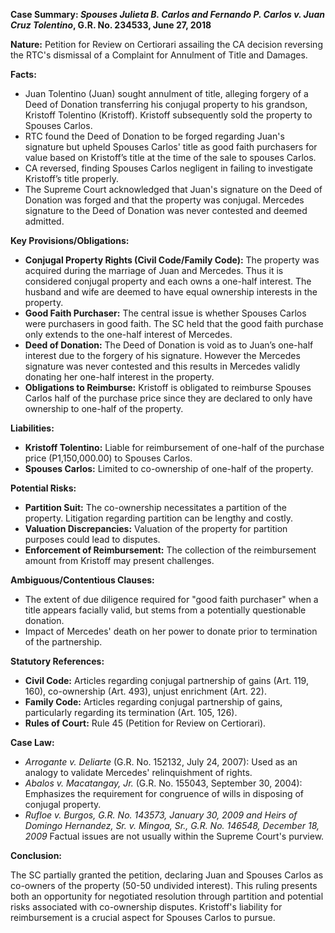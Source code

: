 **Case Summary: *Spouses Julieta B. Carlos and Fernando P. Carlos v. Juan Cruz Tolentino*, G.R. No. 234533, June 27, 2018**

**Nature:** Petition for Review on Certiorari assailing the CA decision reversing the RTC's dismissal of a Complaint for Annulment of Title and Damages.

**Facts:**

*   Juan Tolentino (Juan) sought annulment of title, alleging forgery of a Deed of Donation transferring his conjugal property to his grandson, Kristoff Tolentino (Kristoff). Kristoff subsequently sold the property to Spouses Carlos.
*   RTC found the Deed of Donation to be forged regarding Juan's signature but upheld Spouses Carlos' title as good faith purchasers for value based on Kristoff’s title at the time of the sale to spouses Carlos.
*   CA reversed, finding Spouses Carlos negligent in failing to investigate Kristoff’s title properly.
*   The Supreme Court acknowledged that Juan's signature on the Deed of Donation was forged and that the property was conjugal. Mercedes signature to the Deed of Donation was never contested and deemed admitted.

**Key Provisions/Obligations:**

*   **Conjugal Property Rights (Civil Code/Family Code):** The property was acquired during the marriage of Juan and Mercedes. Thus it is considered conjugal property and each owns a one-half interest. The husband and wife are deemed to have equal ownership interests in the property.
*   **Good Faith Purchaser:** The central issue is whether Spouses Carlos were purchasers in good faith. The SC held that the good faith purchase only extends to the one-half interest of Mercedes.
*   **Deed of Donation:** The Deed of Donation is void as to Juan’s one-half interest due to the forgery of his signature. However the Mercedes signature was never contested and this results in Mercedes validly donating her one-half interest in the property.
*   **Obligations to Reimburse:** Kristoff is obligated to reimburse Spouses Carlos half of the purchase price since they are declared to only have ownership to one-half of the property.

**Liabilities:**

*   **Kristoff Tolentino:** Liable for reimbursement of one-half of the purchase price (P1,150,000.00) to Spouses Carlos.
*   **Spouses Carlos:** Limited to co-ownership of one-half of the property.

**Potential Risks:**

*   **Partition Suit:** The co-ownership necessitates a partition of the property. Litigation regarding partition can be lengthy and costly.
*   **Valuation Discrepancies:** Valuation of the property for partition purposes could lead to disputes.
*   **Enforcement of Reimbursement:** The collection of the reimbursement amount from Kristoff may present challenges.

**Ambiguous/Contentious Clauses:**

*   The extent of due diligence required for "good faith purchaser" when a title appears facially valid, but stems from a potentially questionable donation.
*   Impact of Mercedes' death on her power to donate prior to termination of the partnership.

**Statutory References:**

*   **Civil Code:** Articles regarding conjugal partnership of gains (Art. 119, 160), co-ownership (Art. 493), unjust enrichment (Art. 22).
*   **Family Code:** Articles regarding conjugal partnership of gains, particularly regarding its termination (Art. 105, 126).
*   **Rules of Court:** Rule 45 (Petition for Review on Certiorari).

**Case Law:**

*   *Arrogante v. Deliarte* (G.R. No. 152132, July 24, 2007): Used as an analogy to validate Mercedes' relinquishment of rights.
*   *Abalos v. Macatangay, Jr.* (G.R. No. 155043, September 30, 2004): Emphasizes the requirement for congruence of wills in disposing of conjugal property.
*   *Rufloe v. Burgos, G.R. No. 143573, January 30, 2009 and Heirs of Domingo Hernandez, Sr. v. Mingoa, Sr., G.R. No. 146548, December 18, 2009* Factual issues are not usually within the Supreme Court's purview.

**Conclusion:**

The SC partially granted the petition, declaring Juan and Spouses Carlos as co-owners of the property (50-50 undivided interest). This ruling presents both an opportunity for negotiated resolution through partition and potential risks associated with co-ownership disputes. Kristoff's liability for reimbursement is a crucial aspect for Spouses Carlos to pursue.

